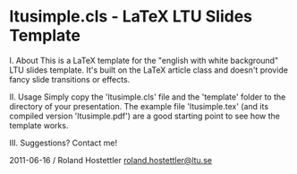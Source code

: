 ltusimple.cls - LaTeX LTU Slides Template
=========================================

I. About
This is a LaTeX template for the "english with white background" LTU slides 
template. It's built on the LaTeX article class and doesn't provide fancy slide 
transitions or effects.

II. Usage
Simply copy the 'ltusimple.cls' file and the 'template' folder to the directory 
of your presentation. The example file 'ltusimple.tex' (and its compiled version
'ltusimple.pdf') are a good starting point to see how the template works.

III. Suggestions?
Contact me!

2011-06-16 / Roland Hostettler <roland.hostettler@ltu.se>

